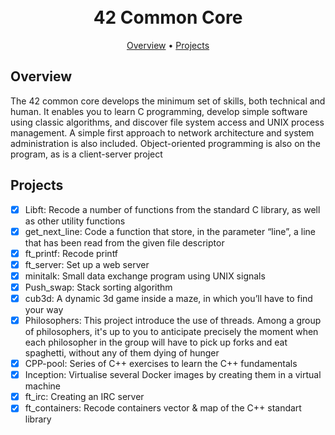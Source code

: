 <h1 align="center">
  <br>
  42 Common Core
  <br>
</h1>

<p align="center">
  <a href="#overview">Overview</a> •
  <a href="#projects">Projects</a>
</p>

## Overview

The 42 common core develops the minimum set of skills, both technical and human. It enables you to learn C programming, develop simple software using classic algorithms, and discover file system access and UNIX process management. A simple first approach to network architecture and system administration is also included. Object-oriented programming is also on the program, as is a client-server project

## Projects

- [x] Libft: Recode a number of functions from the standard C library, as well as other utility functions
- [x] get_next_line: Code a function that store, in the parameter “line”, a line that has been read from the given file descriptor
- [x] ft_printf: Recode printf
- [x] ft_server: Set up a web server
- [x] minitalk: Small data exchange program using UNIX signals
- [x] Push_swap: Stack sorting algorithm
- [x] cub3d: A dynamic 3d game inside a maze, in which you’ll have to find your way
- [x] Philosophers: This project introduce the use of threads. Among a group of philosophers, it's up to you to anticipate precisely the moment when each philosopher in the group will have to pick up forks and eat spaghetti, without any of them dying of hunger
- [x] CPP-pool: Series of C++ exercises to learn the C++ fundamentals
- [x] Inception: Virtualise several Docker images by creating them in a virtual machine
- [x] ft_irc: Creating an IRC server
- [x] ft_containers: Recode containers vector & map of the C++ standart library
